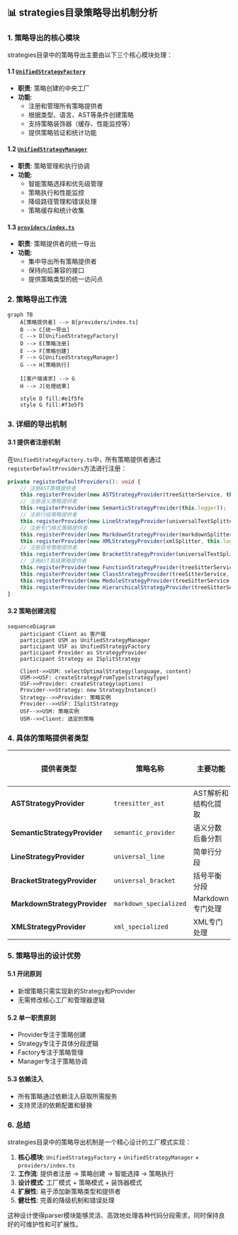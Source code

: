 ## 📊 strategies目录策略导出机制分析

### 1. 策略导出的核心模块

strategies目录中的策略导出主要由以下三个核心模块处理：

#### 1.1 [`UnifiedStrategyFactory`](src/service/parser/processing/strategies/factory/UnifiedStrategyFactory.ts)
- **职责**: 策略创建的中央工厂
- **功能**:
  - 注册和管理所有策略提供者
  - 根据类型、语言、AST等条件创建策略
  - 支持策略装饰器（缓存、性能监控等）
  - 提供策略验证和统计功能

#### 1.2 [`UnifiedStrategyManager`](src/service/parser/processing/strategies/manager/UnifiedStrategyManager.ts)
- **职责**: 策略管理和执行协调
- **功能**:
  - 智能策略选择和优先级管理
  - 策略执行和性能监控
  - 降级路径管理和错误处理
  - 策略缓存和统计收集

#### 1.3 [`providers/index.ts`](src/service/parser/processing/strategies/providers/index.ts)
- **职责**: 策略提供者的统一导出
- **功能**:
  - 集中导出所有策略提供者
  - 保持向后兼容的接口
  - 提供策略类型的统一访问点

### 2. 策略导出工作流

```mermaid
graph TB
    A[策略提供者] --> B[providers/index.ts]
    B --> C[统一导出]
    C --> D[UnifiedStrategyFactory]
    D --> E[策略注册]
    E --> F[策略创建]
    F --> G[UnifiedStrategyManager]
    G --> H[策略执行]
    
    I[客户端请求] --> G
    H --> J[处理结果]
    
    style D fill:#e1f5fe
    style G fill:#f3e5f5
```

### 3. 详细的导出机制

#### 3.1 提供者注册机制
在`UnifiedStrategyFactory.ts`中，所有策略提供者通过`registerDefaultProviders`方法进行注册：

```typescript
private registerDefaultProviders(): void {
    // 注册AST策略提供者
    this.registerProvider(new ASTStrategyProvider(treeSitterService, this.logger));
    // 注册语义策略提供者
    this.registerProvider(new SemanticStrategyProvider(this.logger));
    // 注册行级策略提供者
    this.registerProvider(new LineStrategyProvider(universalTextSplitter, this.logger));
    // 注册专门格式策略提供者
    this.registerProvider(new MarkdownStrategyProvider(markdownSplitter, this.logger));
    this.registerProvider(new XMLStrategyProvider(xmlSplitter, this.logger));
    // 注册括号策略提供者
    this.registerProvider(new BracketStrategyProvider(universalTextSplitter, this.logger));
    // 注册AST高级策略提供者
    this.registerProvider(new FunctionStrategyProvider(treeSitterService, this.logger));
    this.registerProvider(new ClassStrategyProvider(treeSitterService, this.logger));
    this.registerProvider(new ModuleStrategyProvider(treeSitterService, this.logger));
    this.registerProvider(new HierarchicalStrategyProvider(treeSitterService, this.logger));
}
```

#### 3.2 策略创建流程
```mermaid
sequenceDiagram
    participant Client as 客户端
    participant USM as UnifiedStrategyManager
    participant USF as UnifiedStrategyFactory
    participant Provider as StrategyProvider
    participant Strategy as ISplitStrategy
    
    Client->>USM: selectOptimalStrategy(language, content)
    USM->>USF: createStrategyFromType(strategyType)
    USF->>Provider: createStrategy(options)
    Provider->>Strategy: new StrategyInstance()
    Strategy-->>Provider: 策略实例
    Provider-->>USF: ISplitStrategy
    USF-->>USM: 策略实例
    USM-->>Client: 选定的策略
```

### 4. 具体的策略提供者类型

| 提供者类型 | 策略名称 | 主要功能 | 优先级 |
|-----------|----------|----------|---------|
| **ASTStrategyProvider** | `treesitter_ast` | AST解析和结构化提取 | 1 |
| **SemanticStrategyProvider** | `semantic_provider` | 语义分数后备分割 | 5 |
| **LineStrategyProvider** | `universal_line` | 简单行分段 | 10 |
| **BracketStrategyProvider** | `universal_bracket` | 括号平衡分段 | 3 |
| **MarkdownStrategyProvider** | `markdown_specialized` | Markdown专门处理 | 2 |
| **XMLStrategyProvider** | `xml_specialized` | XML专门处理 | 2 |

### 5. 策略导出的设计优势

#### 5.1 开闭原则
- 新增策略只需实现新的Strategy和Provider
- 无需修改核心工厂和管理器逻辑

#### 5.2 单一职责原则
- Provider专注于策略创建
- Strategy专注于具体分段逻辑
- Factory专注于策略管理
- Manager专注于策略协调

#### 5.3 依赖注入
- 所有策略通过依赖注入获取所需服务
- 支持灵活的依赖配置和替换

### 6. 总结

strategies目录中的策略导出机制是一个精心设计的工厂模式实现：

1. **核心模块**: `UnifiedStrategyFactory` + `UnifiedStrategyManager` + `providers/index.ts`
2. **工作流**: 提供者注册 → 策略创建 → 智能选择 → 策略执行
3. **设计模式**: 工厂模式 + 策略模式 + 装饰器模式
4. **扩展性**: 易于添加新策略类型和提供者
5. **健壮性**: 完善的降级机制和错误处理

这种设计使得parser模块能够灵活、高效地处理各种代码分段需求，同时保持良好的可维护性和可扩展性。